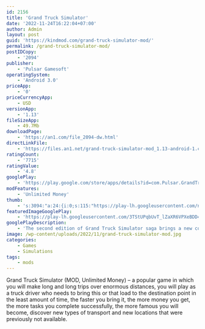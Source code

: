 ```yaml
---
id: 2156
title: 'Grand Truck Simulator'
date: '2022-11-24T16:22:04+07:00'
author: Admin
layout: post
guid: 'https://kindmod.com/grand-truck-simulator-mod/'
permalink: /grand-truck-simulator-mod/
postIDCopy:
    - '2094'
publisher:
    - 'Pulsar Gamesoft'
operatingSystem:
    - 'Android 3.0'
priceApp:
    - '0'
priceCurrencyApp:
    - USD
versionApp:
    - '1.13'
fileSizeApp:
    - 49.7Mb
downloadPage:
    - 'https://an1.com/file_2094-dw.html'
directLinkFile:
    - 'https://files.an1.net/grand-truck-simulator-mod_1.13-android-1.com.apk'
ratingCount:
    - '7715'
ratingValue:
    - '4.8'
googlePlay:
    - 'https://play.google.com/store/apps/details?id=com.Pulsar.GrandTruckSimulator2'
modFeatures:
    - 'Unlimited Money'
thumb:
    - 's:3094:"a:24:{i:0;s:115:"https://play-lh.googleusercontent.com/nD6kWetaowb6nvhG-d8xuZ-JbQPlBBoY6w6aJwgDFrBaD7Ox2vQjsGONZlWVJdmPOuE=w526-h296";i:1;s:116:"https://play-lh.googleusercontent.com/aVgZvrP0i2-ursI_MWiIen-LLliKKgosYFLVVgnmBh5pnBtPHkh9G9RcFKGBwiTaT8Pj=w526-h296";i:2;s:116:"https://play-lh.googleusercontent.com/ja3xK3ge9xmfs0YYacCuY5OsCuEo55YU98Qece9-bb8F4c861pL2vtAGkEAllEZ6wn_x=w526-h296";i:3;s:116:"https://play-lh.googleusercontent.com/MVSyRSimL5lbjSAf4fF6gp_DCJ-2bdgxnKxfqnx0AcH-cpSlXzhfkKO9W5nC6rHIa6rz=w526-h296";i:4;s:115:"https://play-lh.googleusercontent.com/U858PlaZDVliWHsc0BxrLjuBC4WMZ8OqEuY2zkelRV_E0TK-AGxrsBlsewsA1cLqOS8=w526-h296";i:5;s:114:"https://play-lh.googleusercontent.com/_0SGUEO-ZCd5ET8__wt37PcfAUotS0KaEP5uIM_rdl1r5n0ilx19ap7ZxfRZoUUpPg=w526-h296";i:6;s:116:"https://play-lh.googleusercontent.com/lZkKUO0K7uiYqShZRvcnsdFovmIiMbIRwVLBGsSwbGcoi6IcXvrobi4KFkZg2dUQhKIa=w526-h296";i:7;s:115:"https://play-lh.googleusercontent.com/1nwxItbbfe0Hz1194xCOQojob7mLBg9M4xBrnjDtTRYs8iTVf_GM8hIISOlxGzfGslM=w526-h296";i:8;s:116:"https://play-lh.googleusercontent.com/96IaW9Xtg33LG8VGLM6cHIW0yqBlgXzt5bE1Y9D4Dttk_XxmP9gfJ3_4q4EL6ykh8Vo-=w526-h296";i:9;s:115:"https://play-lh.googleusercontent.com/EepqSYQ0xxuC1wjIZ48ttvny5xr2PvRBQmZlIS24APvhaYXPPQSr932OijjJuFnqTs4=w526-h296";i:10;s:114:"https://play-lh.googleusercontent.com/qctQWBZqWyPM7lyo5pV_l7MSOBBmLsThSToZCA72jI5X3qkVWdvcA5rgr3-PVXTAoA=w526-h296";i:11;s:116:"https://play-lh.googleusercontent.com/DU7-YwjzVSm6wvxsHWu45u0sXuLLxKvvLR0FjtOv_4iQLkD853tI4QpVtrayeFxhfKTN=w526-h296";i:12;s:114:"https://play-lh.googleusercontent.com/c3Yu8tmhE-cRsb3l-3GjPltENDWf42Qn7_rCQ7cw9WMn_gA2UqPIMKEH90z7AH_svA=w526-h296";i:13;s:115:"https://play-lh.googleusercontent.com/9_rqPeiPruGclwkGLHQ982VZpRzxcMfcVt9-hPnslCqzXlIAlXLHRMdWAb1OYb8S9Zc=w526-h296";i:14;s:114:"https://play-lh.googleusercontent.com/MLAdeStvKhaRViZUUE2o_CKG9PoNcAe4rqJIMg7w6Vhb7ZUYSdL7KxCCsjffcmWisQ=w526-h296";i:15;s:115:"https://play-lh.googleusercontent.com/zyltjHv2a5hfRSsZ87zv8fUaRozqjFlbsL9303CCa8kHJkEfj73m10E_rs11yY5PpJo=w526-h296";i:16;s:116:"https://play-lh.googleusercontent.com/e97ggg84YXxz97OIJfWgrQdIAouHoJU53xrygfMeY3wqAjR-7wK8f5pdSTikKuKdj87D=w526-h296";i:17;s:114:"https://play-lh.googleusercontent.com/TK9qWKZyWDYpxhIjwPKSNSJjANANMx_v3JHkeLoN57YyYYExWhHaL2jTQvqukjJjqQ=w526-h296";i:18;s:114:"https://play-lh.googleusercontent.com/z6wvgw7sB9kVGUB1F81AWS9zsfHRk5iWvx-L8Dw4brCQDoFXA25FDhShCbYNxIgnWg=w526-h296";i:19;s:116:"https://play-lh.googleusercontent.com/aCGBzWKNfWqApuJJbTF0h5Wf3FON_sVA5-3jOHGqOwVMDtDnbTHOnqz8w_NPe7uvaTdi=w526-h296";i:20;s:114:"https://play-lh.googleusercontent.com/ji7PT7euOaVAdNj8_8g7WH19wUp1KWEvYf54BtvKFc-kAwJbgA7qykw99SYZo7az-w=w526-h296";i:21;s:115:"https://play-lh.googleusercontent.com/U52LihgspXr9qWj5MaeC8DVqJZdYerKq6XApc7UDrAP71L4vbIfQD2o12PRsWNyKP44=w526-h296";i:22;s:114:"https://play-lh.googleusercontent.com/G1I9_BOj_Zt_rlDthQhaW764u5oJ_05br6oGD6FVjXFDPZ50illSD6f-YFHXTQLwrQ=w526-h296";i:23;s:116:"https://play-lh.googleusercontent.com/wim4ipk7BLQAsyGc_-MALDT1_JS9_OWiPikLx6Anoki1V7lCnb14igH2g2tt2lS82RRJ=w526-h296";}";'
featuredImageGooglePlay:
    - 'https://play-lh.googleusercontent.com/3TStUPqbUvT_lZaXR6VPXeBDD4tsTpOsQFDawB-OJyIyCXZQbD97h1pnNRkqIXXTWc8'
googlePlayDescription:
    - 'The second edition of Grand Truck Simulator saga brings a new concept in mobile logistics simulation.Now more than ever you must take care of your fleet of vehicles.A new physics with realistic consumption, damage, and wear will test all your driving and management skills.'
image: /wp-content/uploads/2022/11/grand-truck-simulator-mod.jpg
categories:
    - Games
    - Simulations
tags:
    - mods
---
```


Grand Truck Simulator (MOD, Unlimited Money) – a popular game in which you will make long and long trips over enormous distances, you will play as a truck driver who needs to bring this or that load to the destination point in the least amount of time, the faster you bring it, the more money you get, the more tasks you complete successfully, the more famous you will become, discover new types of transport and new locations that were previously not available.